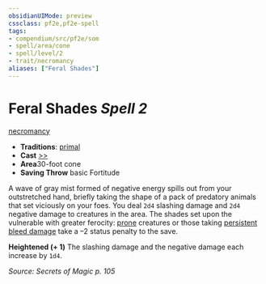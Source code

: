 ```yaml
---
obsidianUIMode: preview
cssclass: pf2e,pf2e-spell
tags:
- compendium/src/pf2e/som
- spell/area/cone
- spell/level/2
- trait/necromancy
aliases: ["Feral Shades"]
---
```

# Feral Shades *Spell 2*   
[necromancy](../../Rules/traits/necromancy.md)  

- **Traditions**: [primal](../../Rules/traits/primal.md)
- **Cast** [>>](../../Rules/core-rulebook/chapter-9-playing-the-game.md#Actions "Two-Action") 
- **Area**30-foot cone
- **Saving Throw**  basic Fortitude

A wave of gray mist formed of negative energy spills out from your outstretched hand, briefly taking the shape of a pack of predatory animals that set viciously on your foes. You deal `2d4` slashing damage and `2d4` negative damage to creatures in the area. The shades set upon the vulnerable with greater ferocity: [prone](../../Rules/conditions.md#Prone) creatures or those taking [persistent bleed damage](../../Rules/conditions.md#Persistent%20Damage) take a –2 status penalty to the save.

**Heightened (+ 1)** The slashing damage and the negative damage each increase by `1d4`.

*Source: Secrets of Magic p. 105*